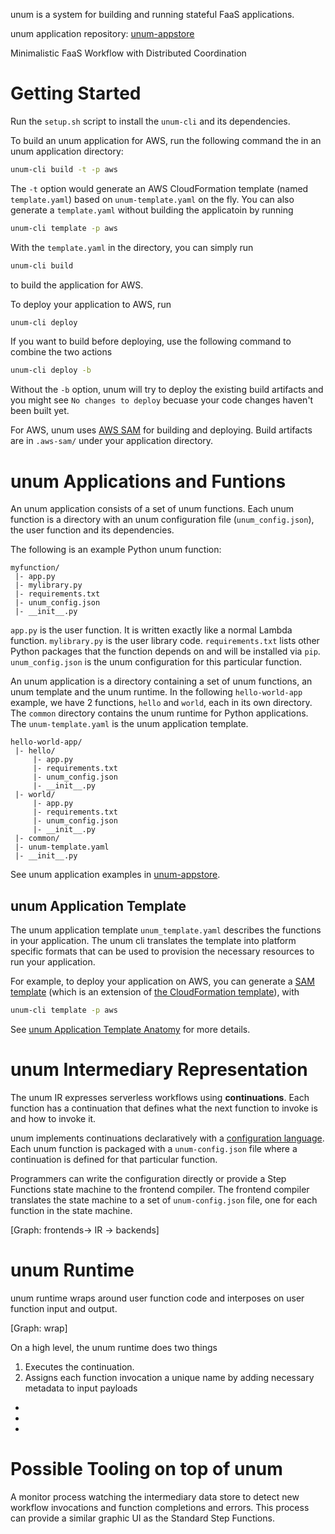 unum is a system for building and running stateful FaaS applications.

unum application repository:
[unum-appstore](https://github.com/LedgeDash/unum-appstore)

Minimalistic FaaS Workflow with Distributed Coordination

<!-- Traditionally, stateful FaaS applications are built on platform-specific
coordinators (e.g., Step Functions, Durable Functions Orchestration).
Coordinators are long-running stateful processes that are independent of the
FaaS system where functions execute. Programmers write workflows in the
language of the particular coordinator (e.g., [Amazon States
Language](https://states-language.net/) for AWS Step Functions), and the
workflow code is executed by the provider's custom-made coordinator system.
The system launches a coordinator process for each invocation of an
application, and the process runs until the entire workflow completes.

Coordinators centralize the orchestration logic and make all the orchestration
decisions. All FaaS functions are launched by the coordinator and all
functions' outputs are first sent back to the coordinator. -->

# Getting Started

Run the `setup.sh` script to install the `unum-cli` and its dependencies.

To build an unum application for AWS, run the following command the in an unum
application directory:

```bash
unum-cli build -t -p aws
```

The `-t` option would generate an AWS CloudFormation template (named
`template.yaml`) based on `unum-template.yaml` on the fly. You can also
generate a `template.yaml` without building the applicatoin by running

```bash
unum-cli template -p aws
```

With the `template.yaml` in the directory, you can simply run

```bash
unum-cli build
```

to build the application for AWS. 

To deploy your application to AWS, run

```bash
unum-cli deploy
```

If you want to build before deploying, use the following command to combine the two actions

```bash
unum-cli deploy -b
```

Without the `-b` option, unum will try to deploy the existing build artifacts
and you might see `No changes to deploy` becuase your code changes haven't
been built yet.


For AWS, unum uses [AWS
SAM](https://docs.aws.amazon.com/serverless-application-model/latest/developerguide/what-is-sam.html)
for building and deploying. Build artifacts are in `.aws-sam/` under your
application directory.

# unum Applications and Funtions

An unum application consists of a set of unum functions. Each unum function is
a directory with an unum configuration file (`unum_config.json`), the user
function and its dependencies.

The following is an example Python unum function:

```
myfunction/
 |- app.py
 |- mylibrary.py
 |- requirements.txt
 |- unum_config.json
 |- __init__.py
```

`app.py` is the user function. It is written exactly like a normal Lambda
function. `mylibrary.py` is the user library code. `requirements.txt` lists
other Python packages that the function depends on and will be installed via
`pip`. `unum_config.json` is the unum configuration for this particular
function.

An unum application is a directory containing a set of unum functions, an unum
template and the unum runtime. In the following `hello-world-app` example, we
have 2 functions, `hello` and `world`, each in its own directory. The `common`
directory contains the unum runtime for Python applications. The
`unum-template.yaml` is the unum application template.

```
hello-world-app/
 |- hello/
     |- app.py
	 |- requirements.txt
	 |- unum_config.json
	 |- __init__.py
 |- world/
     |- app.py
	 |- requirements.txt
	 |- unum_config.json
	 |- __init__.py
 |- common/
 |- unum-template.yaml
 |- __init__.py
```

See unum application examples in [unum-appstore](https://github.com/LedgeDash/unum-appstore).

## unum Application Template

The unum application template `unum_template.yaml` describes the functions in
your application. The unum cli translates the template into platform specific
formats that can be used to provision the necessary resources to run your
application.

For example, to deploy your application on AWS, you can generate a [SAM
template](https://docs.aws.amazon.com/serverless-application-model/latest/developerguide/sam-specification-template-anatomy.html)
(which is an extension of [the CloudFormation
template](https://docs.aws.amazon.com/AWSCloudFormation/latest/UserGuide/template-guide.html)), with

```bash
unum-cli template -p aws
```

See [unum Application Template
Anatomy](https://github.com/LedgeDash/unum-compiler/blob/main/docs/template.md)
for more details.



# unum Intermediary Representation

The unum IR expresses serverless workflows using **continuations**. Each function has a continuation that defines what the next function to invoke is and how to invoke it.

unum implements continuations declaratively with a [configuration language](configuration-language). Each unum function is packaged with a `unum-config.json` file where a continuation is defined for that particular function.

Programmers can write the configuration directly or provide a Step Functions state machine to the frontend compiler. The frontend compiler translates the state machine to a set of `unum-config.json` file, one for each function in the state machine.

[Graph: frontends-> IR -> backends]

# unum Runtime

unum runtime wraps around user function code and interposes on user function input and output.

[Graph: wrap]

On a high level, the unum runtime does two things

1. Executes the continuation.
2. Assigns each function invocation a unique name by adding necessary metadata to input payloads



<!--Each unum function has an unum configuration file (`unum_config.json`). The-->
<!--unum runtime uses unum configs to decide what orchestration actions to take-->
<!--after user functions complete, that is whether to invoke a function, which-->
<!--function(s) to invoke, and with what input data.-->

<!--A unum configuration specifies the following information:-->

* <!--which function or functions to invoke next-->
* <!--how to process the user function's output-->
* <!--which function or functions to wait for before invoking the next function-->

<!--After the user function returns, the unum runtime executes the orchestration-->
<!--action based on the unum configuration. Each individual unum function carries-->
<!--out its share of orchestration actions without deligating back to a-->
<!--centralized coordinator service.-->

<!--See [unum Configuration
Language](https://github.com/LedgeDash/unum-compiler/blob/main/docs/configuration-language.md)-->
<!--for more details.-->

# Possible Tooling on top of unum

A monitor process watching the intermediary data store to detect new workflow invocations and function completions and errors. This process can provide a similar graphic UI as the Standard Step Functions.


